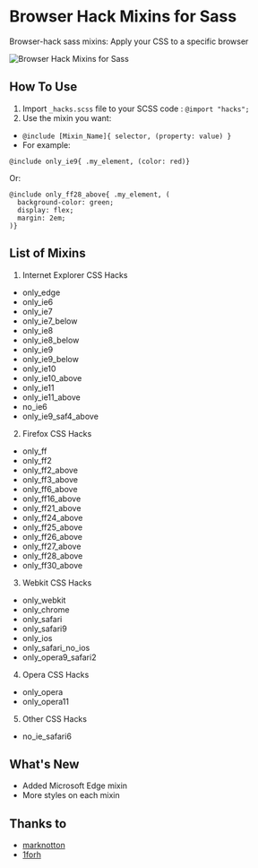 # Browser Hack Mixins for Sass
Browser-hack sass mixins: Apply your CSS to a specific browser

![Browser Hack Mixins for Sass](https://lh3.googleusercontent.com/-lCHyETA5vtw/Vv7N8psFLDI/AAAAAAAACPg/0aPgHIty5YQ9Tp-eubIPgox5oBcWTJJNgCCo/s1024-Ic42/browser-logos.png)

## How To Use

1. Import `_hacks.scss` file to your SCSS code : `@import "hacks";`
2. Use the mixin you want:
  - `@include [Mixin_Name]{ selector, (property: value) }`
  - For example:
```
@include only_ie9{ .my_element, (color: red)}
```
Or:
```
@include only_ff28_above{ .my_element, (
  background-color: green;
  display: flex;
  margin: 2em;
)}
```
 
## List of Mixins
1. Internet Explorer CSS Hacks
  - only_edge
  - only_ie6
  - only_ie7
  - only_ie7_below
  - only_ie8
  - only_ie8_below
  - only_ie9
  - only_ie9_below
  - only_ie10
  - only_ie10_above
  - only_ie11
  - only_ie11_above
  - no_ie6
  - only_ie9_saf4_above
2. Firefox CSS Hacks
  - only_ff
  - only_ff2
  - only_ff2_above
  - only_ff3_above
  - only_ff6_above
  - only_ff16_above
  - only_ff21_above
  - only_ff24_above
  - only_ff25_above
  - only_ff26_above
  - only_ff27_above
  - only_ff28_above
  - only_ff30_above
3. Webkit CSS Hacks
  - only_webkit
  - only_chrome
  - only_safari
  - only_safari9
  - only_ios
  - only_safari_no_ios
  - only_opera9_safari2
4. Opera CSS Hacks
  - only_opera
  - only_opera11
5. Other CSS Hacks
  - no_ie_safari6

## What's New
  - Added Microsoft Edge mixin
  - More styles on each mixin

## Thanks to
  - [marknotton](https://github.com/marknotton)
  - [1forh](https://github.com/1forh)
